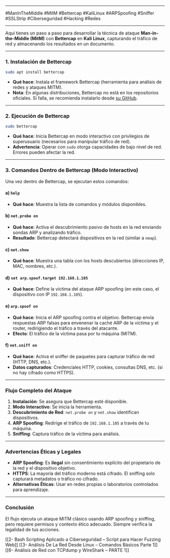 
---

#ManInTheMiddle #MitM #Bettercap #KaliLinux #ARPSpoofing #Sniffer #SSLStrip #Ciberseguridad #Hacking #Redes

---

Aquí tienes un paso a paso para desarrollar la técnica de ataque **Man-in-the-Middle (MitM)** con **Bettercap** en **Kali Linux**, capturando el tráfico de red y almacenando los resultados en un documento.

---
### **1. Instalación de Bettercap**
```bash
sudo apt install bettercap
```
- **Qué hace**: Instala el framework Bettercap (herramienta para análisis de redes y ataques MITM).
- **Nota**: En algunas distribuciones, Bettercap no está en los repositorios oficiales. Si falla, se recomienda instalarlo desde [su GitHub](https://github.com/bettercap/bettercap).

---

### **2. Ejecución de Bettercap**
```bash
sudo bettercap
```
- **Qué hace**: Inicia Bettercap en modo interactivo con privilegios de superusuario (necesarios para manipular tráfico de red).
- **Advertencia**: Operar con `sudo` otorga capacidades de bajo nivel de red. Errores pueden afectar la red.


---

### **3. Comandos Dentro de Bettercap (Modo Interactivo)**
Una vez dentro de Bettercap, se ejecutan estos comandos:

#### a) **`help`**
- **Qué hace**: Muestra la lista de comandos y módulos disponibles.

#### b) **`net.probe on`**
- **Qué hace**: Activa el descubrimiento pasivo de hosts en la red enviando sondas ARP y analizando tráfico.
- **Resultado**: Bettercap detectará dispositivos en la red (similar a `nmap`).

#### c) **`net.show`**
- **Qué hace**: Muestra una tabla con los hosts descubiertos (direcciones IP, MAC, nombres, etc.).

#### d) **`set arp.spoof.target 192.168.1.105`**
- **Qué hace**: Define la víctima del ataque ARP spoofing (en este caso, el dispositivo con IP `192.168.1.105`).

#### e) **`arp.spoof on`**
- **Qué hace**: Inicia el ARP spoofing contra el objetivo. Bettercap envía respuestas ARP falsas para envenenar la caché ARP de la víctima y el router, redirigiendo el tráfico a través del atacante.
- **Efecto**: El tráfico de la víctima pasa por tu máquina (MITM).

#### f) **`net.sniff on`**
- **Qué hace**: Activa el sniffer de paquetes para capturar tráfico de red (HTTP, DNS, etc.).
- **Datos capturados**: Credenciales HTTP, cookies, consultas DNS, etc. (si no hay cifrado como HTTPS).

---

### **Flujo Completo del Ataque**
1. **Instalación**: Se asegura que Bettercap esté disponible.
2. **Modo Interactivo**: Se inicia la herramienta.
3. **Descubrimiento de Red**: `net.probe on` y `net.show` identifican dispositivos.
4. **ARP Spoofing**: Redirige el tráfico de `192.168.1.105` a través de tu máquina.
5. **Sniffing**: Captura tráfico de la víctima para análisis.

---

### **Advertencias Éticas y Legales**
- **ARP Spoofing**: Es **ilegal** sin consentimiento explícito del propietario de la red y el dispositivo objetivo.
- **HTTPS**: La mayoría del tráfico moderno está cifrado. El sniffing solo capturará metadatos o tráfico no cifrado.
- **Alternativas Éticas**: Usar en redes propias o laboratorios controlados para aprendizaje.

---
### **Conclusión**
El flujo ejecuta un ataque MITM clásico usando ARP spoofing y sniffing, pero requiere permisos y contexto ético adecuado. Siempre verifica la legalidad de tus acciones.




[[2- Bash Scripting Aplicado a Ciberseguridad – Script para Hacer Fuzzing Web]]
[[3- Análisis De La Red Desde Linux – Comandos Básicos Parte 1]]
[[6- Análisis de Red con TCPdump y WireShark – PARTE 1]]

